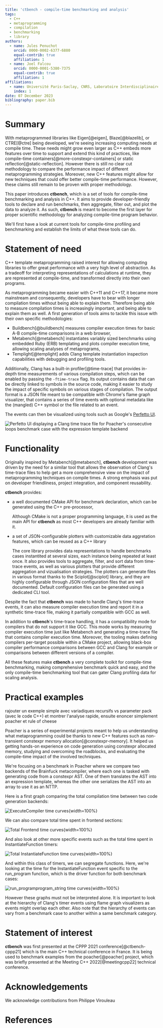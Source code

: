 ```yaml
---
title: 'ctbench - compile-time benchmarking and analysis'
tags:
  - C++
  - metaprogramming
  - compilation
  - benchmarking
  - library
authors:
  - name: Jules Penuchot
    orcid: 0000-0002-6377-6880
    equal-contrib: true
    affiliation: 1
  - name: Joel Falcou
    orcid: 0000-0001-5380-7375
    equal-contrib: true
    affiliation: 1
affiliations:
  - name: Université Paris-Saclay, CNRS, Laboratoire Interdisciplinaire des Sciences du Numérique, 91400, Orsay, France
    index: 1
date: 07 December 2023
bibliography: paper.bib
---
```


# Summary

With metaprogrammed libraries like Eigen[@eigen], Blaze[@blazelib], or
CTRE[@ctre] being developed, we're seeing increasing computing needs at compile
time. These needs might grow even larger as C++ embeds more features over time
to support and extend this kind of practices, like compile-time
containers[@more-constexpr-containers] or static reflection[@static-reflection].
However there is still no clear cut methodology to compare the performance
impact of different metaprogramming strategies. Moreover, new C++ features might
allow for new techniques that could offer better compile-time performance.
However, these claims still remain to be proven with proper methodology.

This paper introduces **ctbench**, which is a set of tools for compile-time
benchmarking and analysis in C++. It aims to provide developer-friendly tools to
declare and run benchmarks, then aggregate, filter out, and plot the data to
analyze it. As such, **ctbench** is meant to become the first layer for proper
scientific methodology for analyzing compile-time program behavior.

<!-- Plan -->

We'll first have a look at current tools for compile-time profiling and
benchmarking and establish the limits of what these tools can do.

# Statement of need

C++ template metaprogramming raised interest for allowing computing libraries to
offer great performance with a very high level of abstraction. As a tradeoff for
interpreting representations of calculations at runtime, they are represented at
compile-time, and transformed directly into their own programs.

As metaprogramming became easier with C++11 and C++17, it became more mainstream
and consequently, developers have to bear with longer compilation times without
being able to explain them. Therefore being able to measure compilation times is
increasingly important, and being able to explain them as well. A first
generation of tools aims to tackle this issue with their own specific
methodologies:

- Buildbench[@buildbench] measures compiler execution times for basic
  A-B compile-time comparisons in a web browser,
- Metabench[@metabench] instantiates variably sized benchmarks using embedded
  Ruby (ERB) templating and plots compiler execution time, allowing scaling
  analyses of metaprograms,
- Templight[@templight] adds Clang template instantiation inspection
  capabilities with debugging and profiling tools.

Additionally, Clang has a built-in profiler[@time-trace] that provides in-depth
time measurements of various compilation steps, which can be enabled by passing
the `-ftime-trace` flag. Its output contains data that can be directly linked to
symbols in the source code, making it easier to study the impact of specific
symbols on various stages of compilation. The output format is a JSON file meant
to be compatible with Chrome's flame graph visualizer, that contains a series of
time events with optional metadata like the (mangled) C++ symbol or the file
related to an event.

The events can then be visualized using tools such as Google's
[Perfetto UI](https://ui.perfetto.dev/).

![Perfetto UI displaying a Clang time trace file for Poacher's consecutive loops
benchmark case with the expression template backend](
docs/images/perfetto-ui.png)

<!--time-trace fournit des mesures tres fines et tres exhaustives. l'ideal
serait d'avoir un outil similaire a metabench qui permette facilement d'analyser
les donnees issues de time-trace, et premettant de faire de l'analyse sur des
cas de taille variable-->

# Functionality

Originally inspired by Metabench[@metabench], **ctbench** development was
driven by the need for a similar tool that allows the observation of Clang's
time-trace files to help get a more comprehensive view on the impact of
metaprogramming techniques on compile times. A strong emphasis was put on
developer friendliness, project integration, and component reusability.

**ctbench** provides:

- a well documented CMake API for benchmark declaration, which can be generated
  using the C++ pre-processor,

  Although CMake is not a proper programming language, it is used as the main
  API for **ctbench** as most C++ developers are already familiar with it.

- a set of JSON-configurable plotters with customizable data aggretation
  features, which can be reused as a C++ library

  The core library provides data representations to handle benchmarks cases
  instantited at several sizes, each instance being repeated at least once. It
  also provides tools to aggregate, filter, and sort data from time-trace
  events, as well as various plotters that provide different aggregation and
  vizualisation strategies. The plotters can generate files in various format
  thanks to the Sciplot[@sciplot] library, and they are highly configurable
  through JSON configuration files that are well documented. Default
  configuration files can be generated using a dedicated CLI tool.

Despite the fact that **ctbench** was made to handle Clang's time-trace events,
it can also measure compiler execution time and report it in a synthetic time-trace
file, making it partially compatible with GCC as well.

In addition to **ctbench**'s time-trace handling, it has a compatibility mode
for compilers that do not support it like GCC. This mode works by measuring
compiler execution time just like Metabench and generating a time-trace file
that contains compiler execution time. Moreover, the tooling makes defining
compilers per-target possible within a CMake project, allowing black-box
compiler performance comparisons between GCC and Clang for example or
comparisons between different versions of a compiler.

All these features make **ctbench** a very complete toolkit for compile-time
benchmarking, making comprehensive benchmark quick and easy, and the only
compile-time benchmarking tool that can gater Clang profiling data for scaling
analysis.

# Practical examples

rajouter un exemple simple avec variadiques recursifs vs parameter pack (avec le
code C++) et montrer l'analyse rapide, ensuite enoncer simplement poacher et
rule of cheese

Poacher is a series of experimental projects meant to help us understanding what
metaprogramming could be thanks to new C++ features such as non-transient
constexpr memory allocation[@constexpr-memory]. It helped us getting hands-on
experience on code generation using constexpr allocated memory, studying and
overcoming the roadblocks, and evaluating the compile-time impact of the
involved techniques.

We're focusing on a benchmark in Poacher where we compare two backends of the
Brainfuck metacompiler, where each one is tasked with generating code from a
constexpr AST. One of them translates the AST into an expression template,
whereas the other one serializes the AST into an array to use it as an NTTP.

Here is a first graph comparing the total compilation time between two code
generation backends:

![ExecuteCompiler time curves](docs/images/ExecuteCompiler.svg){width=100%}

We can also compare total time spent in frontend sections:

![Total Frontend time curves](docs/images/Total_Frontend.svg){width=100%}

And also look at other more specific events such as the total time spent in
InstantiateFunction timers:

![Total InstantiateFunction time curves](docs/images/Total_InstantiateFunction.svg){width=100%}

And within this class of timers, we can segregate functions. Here, we're looking
at the time for the InstantiateFunction event specific to the run_program
function, which is the driver function for both benchmark cases:

![run_programprogram_string time curves](docs/images/InstantiateFunction/run_programprogram_string.svg){width=100%}

However these graphs must not be interpreted alone. It is important to look at
the hierarchy of Clang's timer events using flame graph visualizers as events
might overlap each other. Also note that the hierarchy of events can vary from a
benchmark case to another within a same benchmark category.

# Statement of interest

**ctbench** was first presented at the CPPP 2021 conference[@ctbench-cppp21] which
is the main C++ technical conference in France. It is being used to benchmark
examples from the poacher[@poacher] project, which was briefly presented at the
Meeting C++ 2022[@meetingcpp22] technical conference.

<!--`Gala` is an Astropy-affiliated Python package for galactic dynamics. Python
enables wrapping low-level languages (e.g., C) for speed without losing
flexibility or ease-of-use in the user-interface. The API for `Gala` was
designed to provide a class-based and user-friendly interface to fast (C or
Cython-optimized) implementations of common operations such as gravitational
potential and force evaluation, orbit integration, dynamical transformations,
and chaos indicators for nonlinear dynamics. `Gala` also relies heavily on and
interfaces well with the implementations of physical units and astronomical
coordinate systems in the `Astropy` package [@astropy] (`astropy.units` and
`astropy.coordinates`).-->

<!--`Gala` was designed to be used by both astronomical researchers and by
students in courses on gravitational dynamics or astronomy. It has already been
used in a number of scientific publications [@Pearson:2017] and has also been
used in graduate courses on Galactic dynamics to, e.g., provide interactive
visualizations of textbook material [@Binney:2008]. The combination of speed,
design, and support for Astropy functionality in `Gala` will enable exciting
scientific explorations of forthcoming data releases from the *Gaia* mission
[@gaia] by students and experts alike.-->

<!--
# Reference

## Citations

https://pandoc.org/MANUAL.html#extension-citations

## Figures

Figures can be included like this:
![Caption for example figure.\label{fig:example}](figure.png)
and referenced from text using \autoref{fig:example}.

Figure sizes can be customized by adding an optional second parameter:
![Caption for example figure.](figure.png){ width=20% }
-->

# Acknowledgements

We acknowledge contributions from Philippe Virouleau

# References
